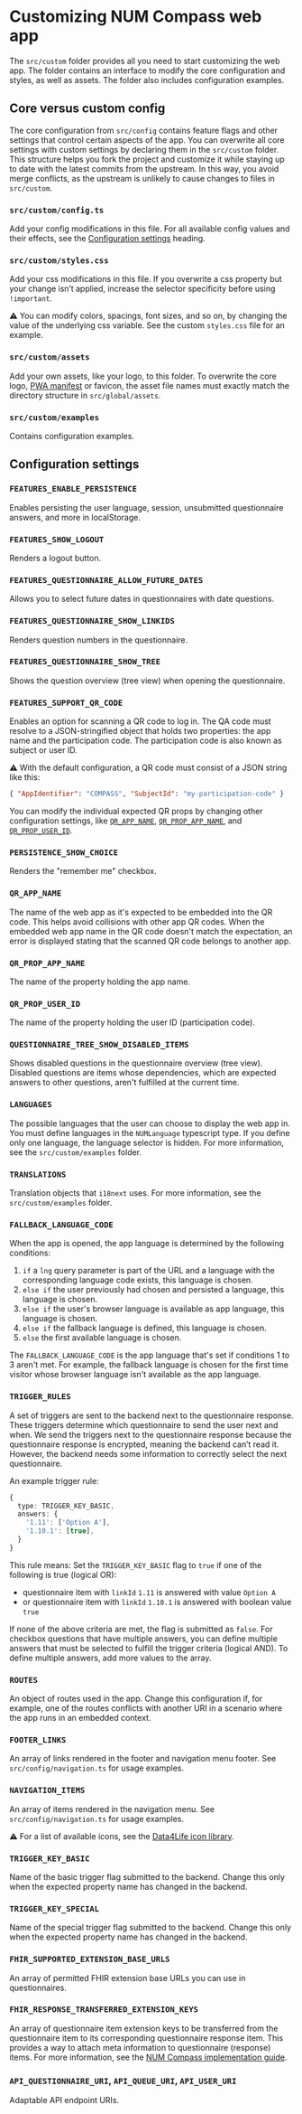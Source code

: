 # Customizing NUM Compass web app

The `src/custom` folder provides all you need to start customizing the web app. The folder contains an interface to modify the core configuration and styles, as well as assets. The folder also includes configuration examples.

## Core versus custom config

The core configuration from `src/config` contains feature flags and other settings that control certain aspects of the app.
You can overwrite all core settings with custom settings by declaring them in the `src/custom` folder.
This structure helps you fork the project and customize it while staying up to date with the latest commits from the upstream. In this way, you avoid merge conflicts, as the upstream is unlikely to cause changes to files in `src/custom`.

### `src/custom/config.ts`

Add your config modifications in this file. For all available config values and their effects, see the [Configuration settings](#configuration) heading.

### `src/custom/styles.css`

Add your css modifications in this file. If you overwrite a css property but your change isn’t applied, increase the selector specificity before using `!important`.

⚠️ You can modify colors, spacings, font sizes, and so on, by changing the value of the underlying css variable. See the custom `styles.css` file for an example.


### `src/custom/assets`

Add your own assets, like your logo, to this folder. To overwrite the core logo, [PWA manifest](https://web.dev/progressive-web-apps) or favicon, the asset file names must exactly match the directory structure in `src/global/assets`.

### `src/custom/examples`

Contains configuration examples.

##  <a name="configuration"></a>Configuration settings

### `FEATURES_ENABLE_PERSISTENCE`

Enables persisting the user language, session, unsubmitted questionnaire answers, and more in localStorage.

### `FEATURES_SHOW_LOGOUT`

Renders a logout button.

### `FEATURES_QUESTIONNAIRE_ALLOW_FUTURE_DATES`

Allows you to select future dates in questionnaires with date questions.

### `FEATURES_QUESTIONNAIRE_SHOW_LINKIDS`

Renders question numbers in the questionnaire.

### `FEATURES_QUESTIONNAIRE_SHOW_TREE`

Shows the question overview (tree view) when opening the questionnaire.

### `FEATURES_SUPPORT_QR_CODE`

Enables an option for scanning a QR code to log in. The QA code must resolve to a JSON-stringified object that holds two properties: the app name and the participation code. The participation code is also known as subject or user ID.

⚠️ With the default configuration, a QR code must consist of a JSON string like this:

```json
{ "AppIdentifier": "COMPASS", "SubjectId": "my-participation-code" }
```

You can modify the individual expected QR props by changing other configuration settings, like [`QR_APP_NAME`](#qrappname), [`QR_PROP_APP_NAME`](#qrpropappname), and [`QR_PROP_USER_ID`](#qrpropuserid).

### `PERSISTENCE_SHOW_CHOICE`

Renders the "remember me" checkbox.

### `QR_APP_NAME`

The name of the web app as it's expected to be embedded into the QR code. This helps avoid collisions with other app QR codes.
When the embedded web app name in the QR code doesn't match the expectation, an error is displayed stating that the scanned QR code belongs to another app.

### `QR_PROP_APP_NAME`

The name of the property holding the app name.

### `QR_PROP_USER_ID`

The name of the property holding the user ID (participation code).

### `QUESTIONNAIRE_TREE_SHOW_DISABLED_ITEMS`

Shows disabled questions in the questionnaire overview (tree view). Disabled questions are items whose dependencies, which are expected answers to other questions, aren't fulfilled at the current time.

### `LANGUAGES`

The possible languages that the user can choose to display the web app in.
You must define languages in the `NUMLanguage` typescript type. If you define only one language, the language selector is hidden. For more information, see the `src/custom/examples` folder.

### `TRANSLATIONS`

Translation objects that `i18next` uses. For more information, see the `src/custom/examples` folder.

### `FALLBACK_LANGUAGE_CODE`

When the app is opened, the app language is determined by the following conditions:

1. `if` a `lng` query parameter is part of the URL and a language with the corresponding language code exists, this language is chosen.
2. `else if` the user previously had chosen and persisted a language, this language is chosen.
3. `else if` the user's browser language is available as app language, this language is chosen.
4. `else if` the fallback language is defined, this language is chosen.
5. `else` the first available language is chosen.

The `FALLBACK_LANGUAGE_CODE` is the app language that's set if conditions 1 to 3 aren't met. For example, the fallback language is chosen for the first time visitor whose browser language isn't available as the app language.


### `TRIGGER_RULES`

A set of triggers are sent to the backend next to the questionnaire response. These triggers determine which questionnaire to send the user next and when.
We send the triggers next to the questionnaire response because the questionnaire response is encrypted, meaning the backend can’t read it. However, the backend needs some information to correctly select the next questionnaire.

An example trigger rule:

```ts
{
  type: TRIGGER_KEY_BASIC,
  answers: {
    '1.11': ['Option A'],
    '1.10.1': [true],
  }
}
```

This rule means: Set the `TRIGGER_KEY_BASIC` flag to `true` if one of the following is true (logical OR):

- questionnaire item with `linkId` `1.11` is answered with value `Option A`
- or questionnaire item with `linkId` `1.10.1` is answered with boolean value `true`

If none of the above criteria are met, the flag is submitted as `false`.
For checkbox questions that have multiple answers, you can define multiple answers that must be selected to fulfill the trigger criteria (logical AND). To define multiple answers, add more values to the array.

### `ROUTES`

An object of routes used in the app. Change this configuration if, for example, one of the routes conflicts with another URI in a scenario where the app runs in an embedded context.

### `FOOTER_LINKS`

An array of links rendered in the footer and navigation menu footer. See `src/config/navigation.ts` for usage examples.

### `NAVIGATION_ITEMS`

An array of items rendered in the navigation menu. See `src/config/navigation.ts` for usage examples.

⚠️ For a list of available icons, see the [Data4Life icon library](https://storybook.d4l.io/?path=/story/components-icon).

### `TRIGGER_KEY_BASIC`

Name of the basic trigger flag submitted to the backend. Change this only when the expected property name has changed in the backend.

### `TRIGGER_KEY_SPECIAL`

Name of the special trigger flag submitted to the backend. Change this only when the expected property name has changed in the backend.

### `FHIR_SUPPORTED_EXTENSION_BASE_URLS`

An array of permitted FHIR extension base URLs you can use in questionnaires.

### `FHIR_RESPONSE_TRANSFERRED_EXTENSION_KEYS`

An array of questionnaire item extension keys to be transferred from the questionnaire item to its corresponding questionnaire response item.
This provides a way to attach meta information to questionnaire (response) items. For more information, see the [NUM Compass implementation guide](https://github.com/NUMde/compass-implementation-guide).

### `API_QUESTIONNAIRE_URI`, `API_QUEUE_URI`, `API_USER_URI`

Adaptable API endpoint URIs.
